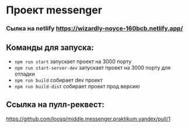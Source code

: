 # Проект messenger
### Сылка на netlify https://wizardly-noyce-160bcb.netlify.app/

## Команды для запуска:
* ```npm run start``` запускает проект на 3000 порту
* ```npm run start-server-dev``` запускает проект на 3000 порту для отладки
* ```npm run build``` собирает dev проект
* ```npm run build-dist``` собирает проект прод версию

## Ссылка на пулл-реквест:
https://github.com/loosq/middle.messenger.praktikum.yandex/pull/1